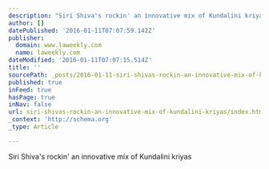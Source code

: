 ```yaml
---
description: "Siri Shiva's rockin' an innovative mix of Kundalini kriyas"
author: []
datePublished: '2016-01-11T07:07:59.142Z'
publisher:
  domain: www.laweekly.com
  name: laweekly.com
dateModified: '2016-01-11T07:07:15.514Z'
title: ''
sourcePath: _posts/2016-01-11-siri-shivas-rockin-an-innovative-mix-of-kundalini-kriyas.md
published: true
inFeed: true
hasPage: true
inNav: false
url: siri-shivas-rockin-an-innovative-mix-of-kundalini-kriyas/index.html
_context: 'http://schema.org'
_type: Article

---
```

Siri Shiva's rockin' an innovative mix of Kundalini kriyas